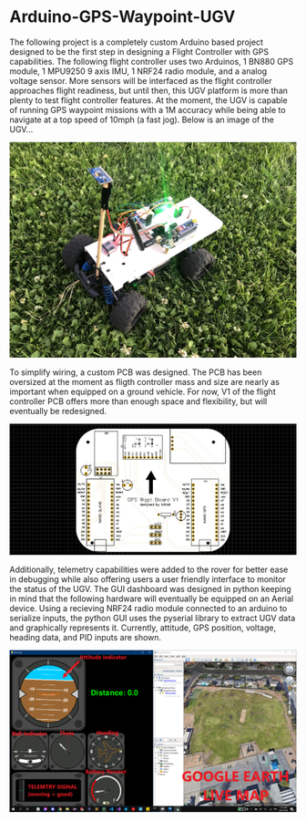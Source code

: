 # Arduino-GPS-Waypoint-UGV

The following project is a completely custom Arduino based project designed to be the first step in designing a Flight Controller with GPS capabilities. The following flight controller uses two Arduinos, 1 BN880 GPS module, 1 MPU9250 9 axis IMU, 1 NRF24 radio module, and a analog voltage sensor. More sensors will be interfaced as the flight controller approaches flight readiness, but until then, this UGV platform is more than plenty to test flight controller features. At the moment, the UGV is capable of running GPS waypoint missions with a 1M accuracy while being able to navigate at a top speed of 10mph (a fast jog). Below is an image of the UGV...

![UGV](https://github.com/nchennoju/Arduino-GPS-Waypoint-UGV/blob/master/Images/IMG_3642.jpg)


To simplify wiring, a custom PCB was designed. The PCB has been oversized at the moment as fligth controller mass and size are nearly as important when equipped on a ground vehicle. For now, V1 of the flight controller PCB offers more than enough space and flexibility, but will eventually be redesigned.


![PCB](https://github.com/nchennoju/Arduino-GPS-Waypoint-UGV/blob/master/Images/Screenshot%202021-05-14%20115919.jpg)


Additionally, telemetry capabilities were added to the rover for better ease in debugging while also offering users a user friendly interface to monitor the status of the UGV. The GUI dashboard was designed in python keeping in mind that the following hardware will eventually be equipped on an Aerial device. Using a recieving NRF24 radio module connected to an arduino to serialize inputs, the python GUI uses the pyserial library to extract UGV data and graphically represents it. Currently, attitude, GPS position, voltage, heading data, and PID inputs are shown.


![GUI](https://github.com/nchennoju/Arduino-GPS-Waypoint-UGV/blob/master/Images/2021-06-06.png)
